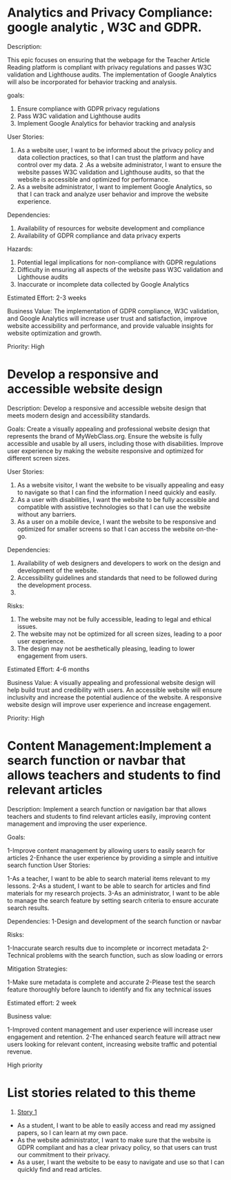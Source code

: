 # Analytics and Privacy Compliance: google analytic , W3C and  GDPR.
Description:

This epic focuses on ensuring that the webpage for the Teacher Article Reading platform 
is compliant with privacy regulations and passes W3C validation and Lighthouse audits. The implementation
of Google Analytics will also be incorporated for behavior tracking and analysis.

goals:

1. Ensure compliance with GDPR privacy regulations
2. Pass W3C validation and Lighthouse audits
3. Implement Google Analytics for behavior tracking and analysis

User Stories:

1. As a website user, I want to be informed about the privacy policy and data collection practices, so that I can trust the platform and have control over my data.
2 .As a website administrator, I want to ensure the website passes W3C validation and Lighthouse audits, so that the website is accessible and optimized for performance.
3. As a website administrator, I want to implement Google Analytics, so that I can track and analyze user behavior and improve the website experience.

Dependencies:

1. Availability of resources for website development and compliance
2. Availability of GDPR compliance and data privacy experts

Hazards:
1. Potential legal implications for non-compliance with GDPR regulations
2. Difficulty in ensuring all aspects of the website pass W3C validation and Lighthouse audits
3. Inaccurate or incomplete data collected by Google Analytics

Estimated Effort: 2-3 weeks

Business Value:
The implementation of GDPR compliance, W3C validation, and Google Analytics will increase user 
trust and satisfaction, improve website accessibility and performance, and provide valuable insights for website
optimization and growth.

Priority: High

# Develop a responsive and accessible website design

Description: Develop a responsive and accessible website design that meets modern design and accessibility standards.

Goals:
Create a visually appealing and professional website design that represents the brand of MyWebClass.org.
Ensure the website is fully accessible and usable by all users, including those with disabilities.
Improve user experience by making the website responsive and optimized for different screen sizes.

User Stories:

1. As a website visitor, I want the website to be visually appealing and easy to navigate so that I can find the information I need quickly and easily.
2. As a user with disabilities, I want the website to be fully accessible and compatible with assistive technologies so that I can use the website without any barriers.
3. As a user on a mobile device, I want the website to be responsive and optimized for smaller screens so that I can access the website on-the-go.

Dependencies:

1. Availability of web designers and developers to work on the design and development of the website.
2. Accessibility guidelines and standards that need to be followed during the development process.
3. 
Risks:

1. The website may not be fully accessible, leading to legal and ethical issues.
2. The website may not be optimized for all screen sizes, leading to a poor user experience.
3. The design may not be aesthetically pleasing, leading to lower engagement from users.

Estimated Effort: 4-6 months

Business Value:
A visually appealing and professional website design will help build trust and credibility with users.
An accessible website will ensure inclusivity and increase the potential audience of the website.
A responsive website design will improve user experience and increase engagement.

Priority: High

# Content Management:Implement a search function or navbar that allows teachers and students to find relevant articles
Description: Implement a search function or navigation bar that allows teachers and students to find relevant articles easily, improving content management and improving the user experience.

Goals:

1-Improve content management by allowing users to easily search for articles
2-Enhance the user experience by providing a simple and intuitive search function
User Stories:

1-As a teacher, I want to be able to search material items relevant to my lessons.
2-As a student, I want to be able to search for articles and find materials for my research projects.
3-As an administrator, I want to be able to manage the search feature by setting search criteria to ensure accurate search results.

Dependencies:
1-Design and development of the search function or navbar

Risks:

1-Inaccurate search results due to incomplete or incorrect metadata
2-Technical problems with the search function, such as slow loading or errors

Mitigation Strategies:

1-Make sure metadata is complete and accurate
2-Please test the search feature thoroughly before launch to identify and fix any technical issues

Estimated effort: 2 week

Business value:

1-Improved content management and user experience will increase user engagement and retention.
2-The enhanced search feature will attract new users looking for relevant content, increasing website traffic and potential revenue.

High priority

# List stories related to this theme
1. [Story 1](documentation/templates/theme/initiatives/epics/stories/story_template.md)
* As a student, I want to be able to easily access and read my assigned papers, so I can learn at my own pace.
* As the website administrator, I want to make sure that the website is GDPR compliant and has a clear privacy policy, so that users can trust our commitment to their privacy.
* As a user, I want the website to be easy to navigate and use so that I can quickly find and read articles.
